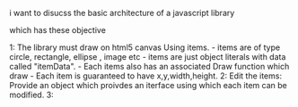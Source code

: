 
i want to disucss the basic architecture of a javascript library

which has these objective

 1: The library must draw on html5 canvas Using items. 
        - items are of type circle, rectangle, ellipse , image etc
        - items are just object literals with data called "itemData".
        - Each items also has an associated Draw function which draw
        - Each item is guaranteed to have x,y,width,height.
 2: Edit the items: Provide an object which proivdes an iterface using which each item can be modified.
 3: 
